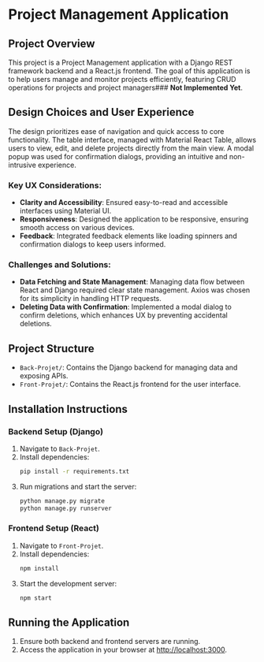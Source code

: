 # Project Management Application

## Project Overview
This project is a Project Management application with a Django REST framework backend and a React.js frontend. The goal of this application is to help users manage and monitor projects efficiently, featuring CRUD operations for projects and project managers### **Not Implemented Yet**.

## Design Choices and User Experience
The design prioritizes ease of navigation and quick access to core functionality. The table interface, managed with Material React Table, allows users to view, edit, and delete projects directly from the main view. A modal popup was used for confirmation dialogs, providing an intuitive and non-intrusive experience.

### Key UX Considerations:
- **Clarity and Accessibility**: Ensured easy-to-read and accessible interfaces using Material UI.
- **Responsiveness**: Designed the application to be responsive, ensuring smooth access on various devices.
- **Feedback**: Integrated feedback elements like loading spinners and confirmation dialogs to keep users informed.

### Challenges and Solutions:
- **Data Fetching and State Management**: Managing data flow between React and Django required clear state management. Axios was chosen for its simplicity in handling HTTP requests.
- **Deleting Data with Confirmation**: Implemented a modal dialog to confirm deletions, which enhances UX by preventing accidental deletions.

## Project Structure
- `Back-Projet/`: Contains the Django backend for managing data and exposing APIs.
- `Front-Projet/`: Contains the React.js frontend for the user interface.

## Installation Instructions

### Backend Setup (Django)
1. Navigate to `Back-Projet`.
2. Install dependencies:
    ```bash
    pip install -r requirements.txt
    ```
3. Run migrations and start the server:
    ```bash
    python manage.py migrate
    python manage.py runserver
    ```

### Frontend Setup (React)
1. Navigate to `Front-Projet`.
2. Install dependencies:
    ```bash
    npm install
    ```
3. Start the development server:
    ```bash
    npm start
    ```

## Running the Application
1. Ensure both backend and frontend servers are running.
2. Access the application in your browser at [http://localhost:3000](http://localhost:3000).
